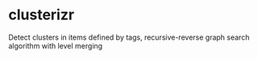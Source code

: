 # clusterizr
Detect clusters in items defined by tags, recursive-reverse graph search algorithm with level merging
